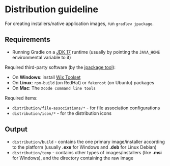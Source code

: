 # Distribution guideline

For creating installers/native application images, run `gradlew jpackage`.

## Requirements

- Running Gradle on a [JDK 17](https://jdk.java.net/17/) runtime (usually by pointing the `JAVA_HOME` environmental variable to it)

Required third-party software (by the [jpackage tool](https://openjdk.java.net/jeps/392)):
* On **Windows**: install [Wix Toolset](https://wixtoolset.org/)
* On **Linux**: `rpm-build` (on RedHat) or `fakeroot` (on Ubuntu) packages
* On **Mac**: The `Xcode command line tools`

Required items:

* `distribution/file-associations/*` - for file association configurations
* `distribution/icon/*` - for the distribution icons

## Output

* `distribution/build` - contains the one primary image/installer according to the platform 
  (usually **.exe** for Windows and **.deb** for Linux Debian)
* `distribution/temp` - contains other types of images/installers (like **.msi** for Windows), and the directory containing the raw image 